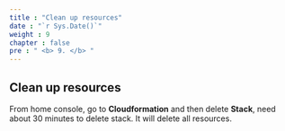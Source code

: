 ```yaml
---
title : "Clean up resources"
date : "`r Sys.Date()`"
weight : 9
chapter : false
pre : " <b> 9. </b> "
---
```

## Clean up resources

From home console, go to **Cloudformation** and then delete **Stack**, need about 30 minutes to delete stack. It will delete all resources.
